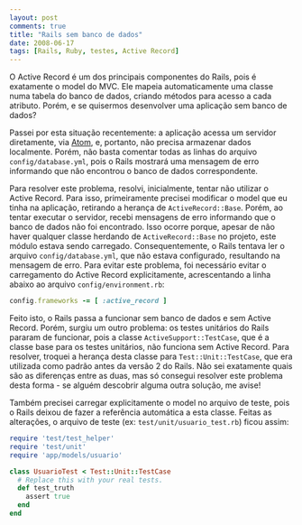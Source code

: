 ```yaml
---
layout: post
comments: true
title: "Rails sem banco de dados"
date: 2008-06-17
tags: [Rails, Ruby, testes, Active Record]
---
```

O Active Record é um dos principais componentes do Rails, pois é exatamente o model do MVC. Ele mapeia automaticamente uma classe numa tabela do banco de dados, criando métodos para acesso a cada atributo. Porém, e se quisermos desenvolver uma aplicação sem banco de dados?

Passei por esta situação recentemente: a aplicação acessa um servidor diretamente, via [Atom](http://atompub.org/), e, portanto, não precisa armazenar dados localmente. Porém, não basta comentar todas as linhas do arquivo `config/database.yml`, pois o Rails mostrará uma mensagem de erro informando que não encontrou o banco de dados correspondente.

Para resolver este problema, resolvi, inicialmente, tentar não utilizar o Active Record. Para isso, primeiramente precisei modificar o model que eu tinha na aplicação, retirando a herança de `ActiveRecord::Base`. Porém, ao tentar executar o servidor, recebi mensagens de erro informando que o banco de dados não foi encontrado. Isso ocorre porque, apesar de não haver qualquer classe herdando de `ActiveRecord::Base` no projeto, este módulo estava sendo carregado. Consequentemente, o Rails tentava ler o arquivo `config/database.yml`, que não estava configurado, resultando na mensagem de erro. Para evitar este problema, foi necessário evitar o carregamento do Active Record explicitamente, acrescentando a linha abaixo ao arquivo `config/environment.rb`:

```ruby
config.frameworks -= [ :active_record ]
```

Feito isto, o Rails passa a funcionar sem banco de dados e sem Active Record. Porém, surgiu um outro problema: os testes unitários do Rails pararam de funcionar, pois a classe `ActiveSupport::TestCase`, que é a classe base para os testes unitários, não funciona sem Active Record. Para resolver, troquei a herança desta classe para `Test::Unit::TestCase`, que era utilizada como padrão antes da versão 2 do Rails. Não sei exatamente quais são as diferenças entre as duas, mas só consegui resolver este problema desta forma - se alguém descobrir alguma outra solução, me avise!

Também precisei carregar explicitamente o model no arquivo de teste, pois o Rails deixou de fazer a referência automática a esta classe. Feitas as alterações, o arquivo de teste (ex: `test/unit/usuario_test.rb`) ficou assim:

```ruby
require 'test/test_helper'
require 'test/unit'
require 'app/models/usuario'

class UsuarioTest < Test::Unit::TestCase
  # Replace this with your real tests.
  def test_truth
    assert true
  end
end
```
